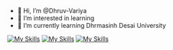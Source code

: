 - 👋 Hi, I’m @Dhruv-Variya
- 👀 I’m interested in learning
- 🌱 I’m currently learning Dhrmasinh Desai University


[![My Skills](https://skillicons.dev/icons?i=github&perline=3)](https://github.com/Dhruv-Variya)
[![My Skills](https://skillicons.dev/icons?i=linkedin&perline=3)](https://www.linkedin.com/in/dhruv-variya-a8378a215/)
[![My Skills](https://skillicons.dev/icons?i=instagram&perline=3)](https://www.instagram.com/dhruv_variya__/)



<!---
Dhruv-Variya/Dhruv-Variya is a ✨ special ✨ repository because its `README.md` (this file) appears on your GitHub profile.
You can click the Preview link to take a look at your changes.
--->
